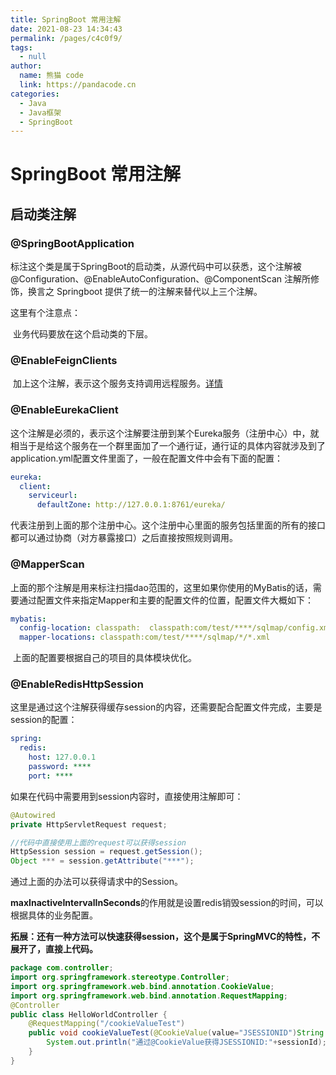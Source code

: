 ```yaml
---
title: SpringBoot 常用注解
date: 2021-08-23 14:34:43
permalink: /pages/c4c0f9/
tags: 
  - null
author: 
  name: 熊猫 code
  link: https://pandacode.cn
categories: 
  - Java
  - Java框架
  - SpringBoot
---
```


# SpringBoot 常用注解

## 启动类注解

### @SpringBootApplication

​		标注这个类是属于SpringBoot的启动类，从源代码中可以获悉，这个注解被@Configuration、@EnableAutoConfiguration、@ComponentScan 注解所修饰，换言之 Springboot 提供了统一的注解来替代以上三个注解。

这里有个注意点：

​		业务代码要放在这个启动类的下层。

### @EnableFeignClients

​		加上这个注解，表示这个服务支持调用远程服务。[详情](https://www.cnblogs.com/UniqueColor/p/7130782.html)

### @EnableEurekaClient

​		这个注解是必须的，表示这个注解要注册到某个Eureka服务（注册中心）中，就相当于是给这个服务在一个群里面加了一个通行证，通行证的具体内容就涉及到了application.yml配置文件里面了，一般在配置文件中会有下面的配置：

```yml
eureka:
  client:
    serviceurl:
      defaultZone: http://127.0.0.1:8761/eureka/
```


​		代表注册到上面的那个注册中心。这个注册中心里面的服务包括里面的所有的接口都可以通过协商（对方暴露接口）之后直接按照规则调用。

### @MapperScan

​		上面的那个注解是用来标注扫描dao范围的，这里如果你使用的MyBatis的话，需要通过配置文件来指定Mapper和主要的配置文件的位置，配置文件大概如下：

```yml
mybatis:
  config-location: classpath:  classpath:com/test/****/sqlmap/config.xml
  mapper-locations: classpath:com/test/****/sqlmap/*/*.xml
```

​		上面的配置要根据自己的项目的具体模块优化。

### @EnableRedisHttpSession

这里是通过这个注解获得缓存session的内容，还需要配合配置文件完成，主要是session的配置：

```yml
spring:
  redis:
    host: 127.0.0.1
    password: ****
    port: ****
```

如果在代码中需要用到session内容时，直接使用注解即可：

```java
@Autowired
private HttpServletRequest request;

//代码中直接使用上面的request可以获得session
HttpSession session = request.getSession();
Object *** = session.getAttribute("***");
```


通过上面的办法可以获得请求中的Session。

**maxInactiveIntervalInSeconds**的作用就是设置redis销毁session的时间，可以根据具体的业务配置。

 

**拓展：还有一种方法可以快速获得session，这个是属于SpringMVC的特性，不展开了，直接上代码。**

```java
package com.controller;
import org.springframework.stereotype.Controller;
import org.springframework.web.bind.annotation.CookieValue;
import org.springframework.web.bind.annotation.RequestMapping;
@Controller
public class HelloWorldController {
	@RequestMapping("/cookieValueTest")
	public void cookieValueTest(@CookieValue(value="JSESSIONID")String sessionId) {
		System.out.println("通过@CookieValue获得JSESSIONID:"+sessionId);
	}
}
```





